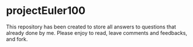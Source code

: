 # projectEuler100
This repository has been created to store all answers to questions that already done by me. Please enjoy to read, leave comments and feedbacks, and fork.
